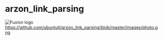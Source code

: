# arzon_link_parsing
![Fuxion logo](https://github.com/FluxionNetwork/fluxion/raw/master/logos/logo.jpg)
https://github.com/ubuntutj/arzon_link_parsing/blob/master/images/photo.png
